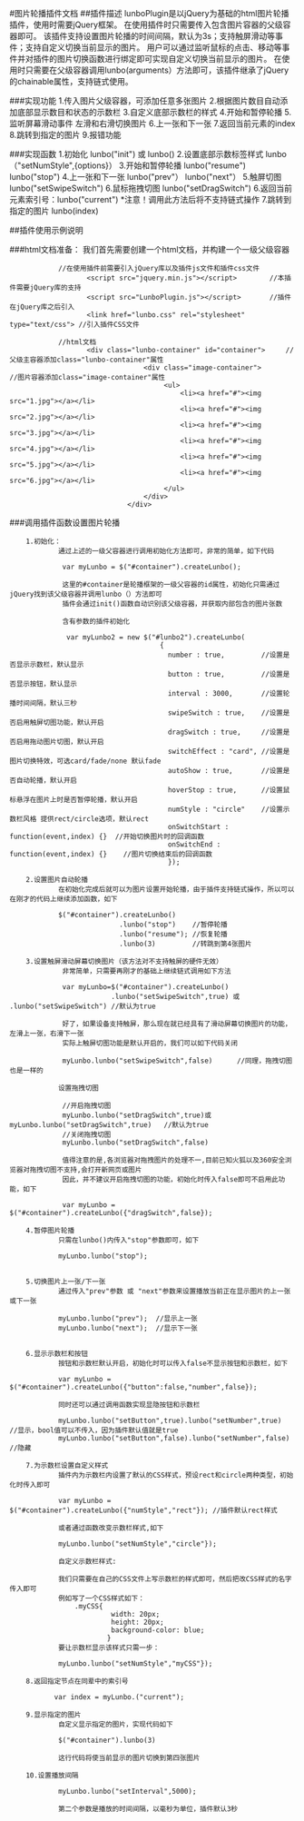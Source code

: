 #图片轮播插件文档
##插件描述
  lunboPlugin是以jQuery为基础的html图片轮播插件，使用时需要jQuery框架。
  在使用插件时只需要传入包含图片容器的父级容器即可。
  该插件支持设置图片轮播的时间间隔，默认为3s；支持触屏滑动等事件；支持自定义切换当前显示的图片。
  用户可以通过监听鼠标的点击、移动等事件并对插件的图片切换函数进行绑定即可实现自定义切换当前显示的图片。
  在使用时只需要在父级容器调用lunbo(arguments）方法即可，该插件继承了jQuery的chainable属性，支持链式使用。

###实现功能
  1.传入图片父级容器，可添加任意多张图片
  2.根据图片数目自动添加底部显示数目和状态的示数栏
  3.自定义底部示数栏的样式
  4.开始和暂停轮播
  5.监听屏幕滑动事件 左滑和右滑切换图片
  6.上一张和下一张
  7.返回当前元素的index
  8.跳转到指定的图片
  9.报错功能

###实现函数
  1.初始化  lunbo("init") 或 lunbo()
  2.设置底部示数标签样式  lunbo（"setNumStyle",{options}）
  3.开始和暂停轮播   lunbo("resume") lunbo("stop")
  4.上一张和下一张  lunbo("prev"） lunbo("next"）
  5.触屏切图   lunbo("setSwipeSwitch")
  6.鼠标拖拽切图   lunbo("setDragSwitch")
  6.返回当前元素索引号：lunbo("current")  *注意！调用此方法后将不支持链式操作
  7.跳转到指定的图片 lunbo(index)

##插件使用示例说明

###html文档准备：
            我们首先需要创建一个html文档，并构建一个一级父级容器

                //在使用插件前需要引入jQuery库以及插件js文件和插件css文件
                       <script src="jquery.min.js"></script>        //本插件需要jQuery库的支持
                       <script src="LunboPlugin.js"></script>       //插件在jQuery库之后引入
                       <link href="lunbo.css" rel="stylesheet" type="text/css"> //引入插件CSS文件

                //html文档
                       <div class="lunbo-container" id="container">     //父级主容器添加class="lunbo-container"属性
                                     <div class="image-container">            //图片容器添加class="image-container"属性
                                          <ul>
                                              <li><a href="#"><img src="1.jpg"></a></li>
                                              <li><a href="#"><img src="2.jpg"></a></li>
                                              <li><a href="#"><img src="3.jpg"></a></li>
                                              <li><a href="#"><img src="4.jpg"></a></li>
                                              <li><a href="#"><img src="5.jpg"></a></li>
                                              <li><a href="#"><img src="6.jpg"></a></li>
                                          </ul>
                                     </div>
                                 </div>

###调用插件函数设置图片轮播

        1.初始化：
                通过上述的一级父容器进行调用初始化方法即可，非常的简单，如下代码

                 var myLunbo = $("#container").createLunbo();

                 这里的#container是轮播框架的一级父容器的id属性，初始化只需通过jQuery找到该父级容器并调用lunbo（）方法即可
                 插件会通过init()函数自动识别该父级容器，并获取内部包含的图片张数

                 含有参数的插件初始化

                  var myLunbo2 = new $("#lunbo2").createLunbo(
                                         {
                                           number : true,         //设置是否显示示数栏，默认显示
                                           button : true,         //设置是否显示按钮，默认显示
                                           interval : 3000,       //设置轮播时间间隔，默认三秒
                                           swipeSwitch : true,    //设置是否启用触屏切图功能，默认开启
                                           dragSwitch : true,     //设置是否启用拖动图片切图，默认开启
                                           switchEffect : "card", //设置是图片切换特效，可选card/fade/none 默认fade
                                           autoShow : true,       //设置是否自动轮播，默认开启
                                           hoverStop : true,      //设置鼠标悬浮在图片上时是否暂停轮播，默认开启
                                           numStyle : "circle"    //设置示数栏风格 提供rect/circle选项，默认rect
                                           onSwitchStart : function(event,index) {}  //开始切换图片时的回调函数
                                           onSwitchEnd : function(event,index) {}    //图片切换结束后的回调函数
                                           });

        2.设置图片自动轮播
                在初始化完成后就可以为图片设置开始轮播，由于插件支持链式操作，所以可以在刚才的代码上继续添加函数，如下

                $("#container").createLunbo()
                               .lunbo("stop")    //暂停轮播
                               .lunbo("resume"); //恢复轮播
                               .lunbo(3)         //转跳到第4张图片

        3.设置触屏滑动屏幕切换图片（该方法对不支持触屏的硬件无效）
                 非常简单，只需要再刚才的基础上继续链式调用如下方法

                 var myLunbo=$("#container").createLunbo()
                             .lunbo("setSwipeSwitch",true) 或 .lunbo("setSwipeSwitch") //默认为true

                 好了，如果设备支持触屏，那么现在就已经具有了滑动屏幕切换图片的功能，左滑上一张，右滑下一张
                 实际上触屏切图功能是默认开启的，我们可以如下代码关闭

                 myLunbo.lunbo("setSwipeSwitch",false)      //同理，拖拽切图也是一样的

                设置拖拽切图

                 //开启拖拽切图
                 myLunbo.lunbo("setDragSwitch",true)或 myLunbo.lunbo("setDragSwitch",true)   //默认为true
                 //关闭拖拽切图
                 myLunbo.lunbo("setDragSwitch",false)

                 值得注意的是,各浏览器对拖拽图片的处理不一,目前已知火狐以及360安全浏览器对拖拽切图不支持,会打开新网页或图片
                 因此，并不建议开启拖拽切图的功能，初始化时传入false即可不启用此功能，如下

                 var myLunbo = $("#container").createLunbo({"dragSwitch",false});

        4.暂停图片轮播
                只需在lunbo()内传入"stop"参数即可，如下

                myLunbo.lunbo("stop");


        5.切换图片上一张/下一张
                通过传入"prev"参数 或 "next"参数来设置播放当前正在显示图片的上一张或下一张

                myLunbo.lunbo("prev");  //显示上一张
                myLunbo.lunbo("next");  //显示下一张


        6.显示示数栏和按钮
                按钮和示数栏默认开启，初始化时可以传入false不显示按钮和示数栏，如下

                var myLunbo = $("#container").createLunbo({"button":false,"number",false});

                同时还可以通过调用函数实现显隐按钮和示数栏

                myLunbo.lunbo("setButton",true).lunbo("setNumber",true)   //显示，bool值可以不传入，因为插件默认值就是true
                myLunbo.lunbo("setButton",false).lunbo("setNumber",false) //隐藏

        7.为示数栏设置自定义样式
                插件内为示数栏内设置了默认的CSS样式，预设rect和circle两种类型，初始化时传入即可

                var myLunbo =   $("#container").createLunbo({"numStyle","rect"}); //插件默认rect样式

                或者通过函数改变示数栏样式,如下

                myLunbo.lunbo("setNumStyle","circle"});

                自定义示数栏样式:

                我们只需要在自己的CSS文件上写示数栏的样式即可，然后把改CSS样式的名字传入即可
                例如写了一个CSS样式如下：
                    .myCSS{
                             width: 20px;
                             height: 20px;
                             background-color: blue;
                            }
                要让示数栏显示该样式只需一步：

                myLunbo.lunbo("setNumStyle","myCSS"});

        8.返回指定节点在同辈中的索引号

               var index = myLunbo.("current");

        9.显示指定的图片
                自定义显示指定的图片，实现代码如下

                $("#container").lunbo(3)

                这行代码将使当前显示的图片切换到第四张图片

        10.设置播放间隔

                myLunbo.lunbo("setInterval",5000);

                第二个参数是播放的时间间隔，以毫秒为单位，插件默认3秒